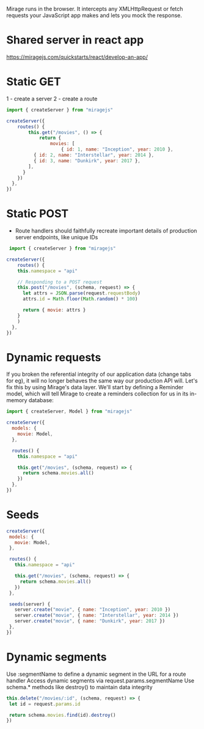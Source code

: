 Mirage runs in the browser. It intercepts any XMLHttpRequest or fetch requests your JavaScript app makes and lets you mock the response.

# Shared server in react app
https://miragejs.com/quickstarts/react/develop-an-app/

# Static GET
1 - create a server
2 - create a route

```js
import { createServer } from "miragejs"

createServer({
    routes() {
        this.get("/movies", () => {
            return {
                movies: [
                    { id: 1, name: "Inception", year: 2010 },
          { id: 2, name: "Interstellar", year: 2014 },
          { id: 3, name: "Dunkirk", year: 2017 },
        ],
      }
    })
  },
})
```
# Static POST
- Route handlers should faithfully recreate important details of production server endpoints, like unique IDs

```js
 import { createServer } from "miragejs"

createServer({
    routes() {
    this.namespace = "api"

    // Responding to a POST request
    this.post("/movies", (schema, request) => {
      let attrs = JSON.parse(request.requestBody)
      attrs.id = Math.floor(Math.random() * 100)

      return { movie: attrs }
    }
    )
  },
})
```
# Dynamic requests
If you broken the referential integrity of our application data (change tabs for eg), it  will no longer behaves the same way our production API will.
Let's fix this by using Mirage's data layer.
We'll start by defining a Reminder model, which will tell Mirage to create a reminders collection for us in its in-memory database:

```js
import { createServer, Model } from "miragejs"

createServer({
  models: {
    movie: Model,
  },

  routes() {
    this.namespace = "api"

    this.get("/movies", (schema, request) => {
      return schema.movies.all()
    })
  },
})
```

# Seeds 
 ```js
 createServer({
  models: {
    movie: Model,
  },

  routes() {
    this.namespace = "api"

    this.get("/movies", (schema, request) => {
      return schema.movies.all()
    })
  },

  seeds(server) {
    server.create("movie", { name: "Inception", year: 2010 })
    server.create("movie", { name: "Interstellar", year: 2014 })
    server.create("movie", { name: "Dunkirk", year: 2017 })
  },
})
 ```
 # Dynamic segments
 Use :segmentName to define a dynamic segment in the URL for a route handler
 Access dynamic segments via request.params.segmentName
 Use schema.* methods like destroy() to maintain data integrity
 
 ```js
 this.delete("/movies/:id", (schema, request) => {
  let id = request.params.id

  return schema.movies.find(id).destroy()
})
 ```